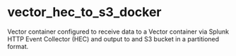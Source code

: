 # vector_hec_to_s3_docker
Vector container configured to receive data to a Vector container via Splunk HTTP Event Collector (HEC) and output to and S3 bucket in a partitioned format.
